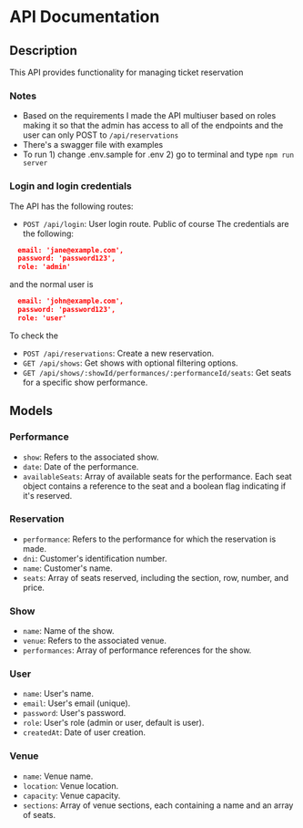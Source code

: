 # API Documentation

## Description
This API provides functionality for managing ticket reservation

### Notes
- Based on the requirements I made the API multiuser based on roles making it so that the admin has access to all of the endpoints and the user can only POST to `/api/reservations`
- There's a swagger file with examples
- To run 1) change .env.sample for .env 2) go to terminal and type `npm run server` 

### Login and login credentials

The API has the following routes:

- `POST /api/login`: User login route. Public of course
The credentials are the following:
```JSON
  email: 'jane@example.com',
  password: 'password123',
  role: 'admin'
```
  and the normal user is 
```JSON
  email: 'john@example.com',
  password: 'password123',
  role: 'user'
```
To check the
- `POST /api/reservations`: Create a new reservation.
- `GET /api/shows`: Get shows with optional filtering options.
- `GET /api/shows/:showId/performances/:performanceId/seats`: Get seats for a specific show performance.



## Models

### Performance
- `show`: Refers to the associated show.
- `date`: Date of the performance.
- `availableSeats`: Array of available seats for the performance. Each seat object contains a reference to the seat and a boolean flag indicating if it's reserved.

### Reservation
- `performance`: Refers to the performance for which the reservation is made.
- `dni`: Customer's identification number.
- `name`: Customer's name.
- `seats`: Array of seats reserved, including the section, row, number, and price.

### Show
- `name`: Name of the show.
- `venue`: Refers to the associated venue.
- `performances`: Array of performance references for the show.

### User
- `name`: User's name.
- `email`: User's email (unique).
- `password`: User's password.
- `role`: User's role (admin or user, default is user).
- `createdAt`: Date of user creation.

### Venue
- `name`: Venue name.
- `location`: Venue location.
- `capacity`: Venue capacity.
- `sections`: Array of venue sections, each containing a name and an array of seats.
